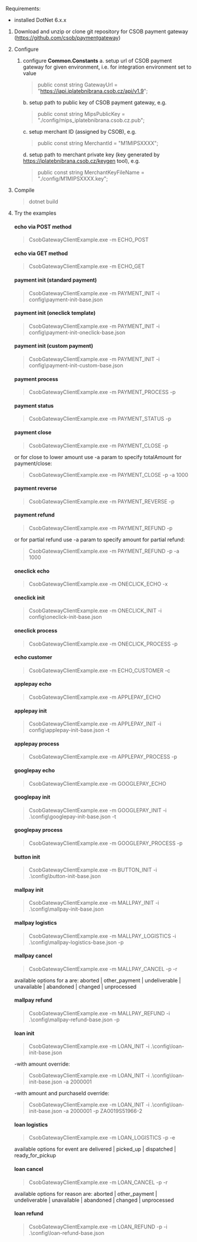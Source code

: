 Requirements:

- installed DotNet 6.x.x

1. Download and unzip or clone git repository for CSOB payment gateway
   (https://github.com/csob/paymentgateway)

2. Configure

    1. configure **Common.Constants**
       a. setup url of CSOB payment gateway for given environment, i.e. for integration environment set to value
       > public const string GatewayUrl = "https://iapi.iplatebnibrana.csob.cz/api/v1.9";

       b. setup path to public key of CSOB payment gateway, e.g.
       > public const string MipsPublicKey = "./config/mips_iplatebnibrana.csob.cz.pub";

       c. setup merchant ID (assigned by CSOB), e.g.
       > public const string MerchantId = "M1MIPSXXXX";

       d. setup path to merchant private key (key generated by https://iplatebnibrana.csob.cz/keygen tool), e.g.
       > public const string MerchantKeyFileName = "./config/M1MIPSXXXX.key";
3. Compile
   > dotnet build
4. Try the examples

   #### echo via POST method

   > CsobGatewayClientExample.exe -m ECHO_POST

   #### echo via GET method

   > CsobGatewayClientExample.exe -m ECHO_GET

   #### payment init (standard payment)

   > CsobGatewayClientExample.exe -m PAYMENT_INIT -i config\payment-init-base.json

   #### payment init (oneclick template)

   > CsobGatewayClientExample.exe -m PAYMENT_INIT -i config\payment-init-oneclick-base.json

   #### payment init (custom payment)

   > CsobGatewayClientExample.exe -m PAYMENT_INIT -i config\payment-init-custom-base.json

   #### payment process

   > CsobGatewayClientExample.exe -m PAYMENT_PROCESS -p <pay-id-from-previous-payment-init-call>

   #### payment status

   > CsobGatewayClientExample.exe -m PAYMENT_STATUS -p <pay-id-from-previous-payment-init-call>

   #### payment close

   > CsobGatewayClientExample.exe -m PAYMENT_CLOSE -p <pay-id-from-previous-payment-init-call>

   or for close to lower amount use -a param to specify totalAmount for payment/close:

   > CsobGatewayClientExample.exe -m PAYMENT_CLOSE -p <pay-id-from-previous-payment-init-call> -a 1000

   #### payment reverse

   > CsobGatewayClientExample.exe -m PAYMENT_REVERSE -p <pay-id-from-previous-payment-init-call>

   #### payment refund

   > CsobGatewayClientExample.exe -m PAYMENT_REFUND -p <pay-id-from-previous-payment-init-call>

   or for partial refund use -a param to specify amount for partial refund:

   > CsobGatewayClientExample.exe -m PAYMENT_REFUND -p <pay-id-from-previous-payment-init-call> -a 1000

   #### oneclick echo

   > CsobGatewayClientExample.exe -m ONECLICK_ECHO -x <orig-pay-id>

   #### oneclick init

   > CsobGatewayClientExample.exe -m ONECLICK_INIT -i config\oneclick-init-base.json

   #### oneclick process

   > CsobGatewayClientExample.exe -m  ONECLICK_PROCESS -p <pay-id-from-previous-oneclick-init-call>

   #### echo customer

   > CsobGatewayClientExample.exe -m ECHO_CUSTOMER -c <customer-id>

   #### applepay echo

   > CsobGatewayClientExample.exe -m APPLEPAY_ECHO

   #### applepay init

   > CsobGatewayClientExample.exe -m APPLEPAY_INIT -i config\applepay-init-base.json -t <base64 encoded payload>

   #### applepay process

   > CsobGatewayClientExample.exe -m  APPLEPAY_PROCESS -p <pay-id-from-previous-applepay-init-call>

   #### googlepay echo

   > CsobGatewayClientExample.exe -m GOOGLEPAY_ECHO

   #### googlepay init

   > CsobGatewayClientExample.exe -m GOOGLEPAY_INIT -i .\config\googlepay-init-base.json -t  <base64 encoded payload>

   #### googlepay process

   > CsobGatewayClientExample.exe -m GOOGLEPAY_PROCESS -p <pay-id-from-previous-googlepay-init-call>

   #### button init

   > CsobGatewayClientExample.exe -m BUTTON_INIT -i .\config\button-init-base.json

   #### mallpay init

   > CsobGatewayClientExample.exe -m MALLPAY_INIT -i .\config\mallpay-init-base.json

   #### mallpay logistics

   > CsobGatewayClientExample.exe -m MALLPAY_LOGISTICS -i .\config\mallpay-logistics-base.json -p <pay-id-from-previous-mallpay-init-call>

   #### mallpay cancel

   > CsobGatewayClientExample.exe -m MALLPAY_CANCEL -p <pay-id-from-previous-mallpay-init-call> -r <reason>

   available options for a <reason> are: aborted | other_payment | undeliverable | unavailable | abandoned | changed |
   unprocessed

   #### mallpay refund

   > CsobGatewayClientExample.exe -m MALLPAY_REFUND -i .\config\mallpay-refund-base.json -p  <pay-id-from-previous-mallpay-init-call>

   #### loan init

   > CsobGatewayClientExample.exe -m LOAN_INIT -i .\config\loan-init-base.json

   -with amount override:

   > CsobGatewayClientExample.exe -m LOAN_INIT -i .\config\loan-init-base.json -a 2000001

   -with amount and purchaseId override:

   > CsobGatewayClientExample.exe -m LOAN_INIT -i .\config\loan-init-base.json -a 2000001 -p ZA0019S51966-2

   #### loan logistics

   > CsobGatewayClientExample.exe -m LOAN_LOGISTICS -p <pay-id-from-previous-loan-init-call>  -e <event>

   available options for event are delivered | picked_up | dispatched | ready_for_pickup

   #### loan cancel

   > CsobGatewayClientExample.exe -m LOAN_CANCEL -p <pay-id-from-previous-loan-init-call> -r <reason>

   available options for reason are: aborted | other_payment | undeliverable | unavailable | abandoned | changed |
   unprocessed

   #### loan refund

   > CsobGatewayClientExample.exe -m LOAN_REFUND -p <pay-id-from-previous-loan-init-call> -i .\config\loan-refund-base.json   